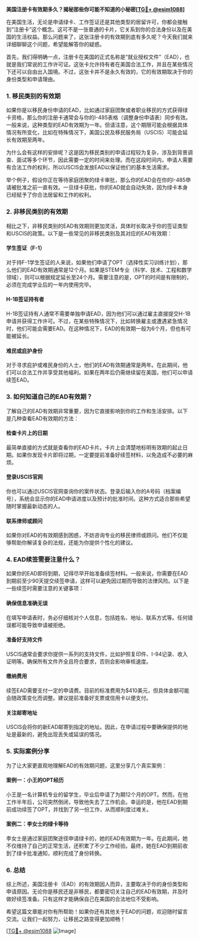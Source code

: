 **美国注册卡有效期多久？揭秘那些你可能不知道的小秘密[[TG💪+ @esim1088](https://t.me/s/esim1088)]**

在美国生活，无论是申请绿卡、工作签证还是其他类型的居留许可，你都会接触到“注册卡”这个概念。这可不是一张普通的卡片，它关系到你的合法身份以及在美国的生活权益。那么问题来了，这张注册卡的有效期到底有多久呢？今天我们就来详细聊聊这个问题，希望能解答你的疑惑。

首先，我们得明确一点，注册卡在美国的正式名称是“就业授权文件”（EAD），也就是我们常说的工作许可证。这张卡允许持有者在美国合法工作，并且在某些情况下还可以自由出入国境。不过，这张卡并不是永久有效的，它的有效期取决于你的身份类型和申请理由。

### **1. 移民类别的有效期**
如果你是以移民身份申请的EAD，比如通过家庭团聚或者职业移民的方式获得绿卡资格，那么你的注册卡通常会与你的I-485表格（调整身份申请表）同步有效。一般来说，这种类型的EAD有效期为一年。但请注意，这个期限可能会根据具体情况有所变化，比如在特殊情况下，美国公民及移民服务局（USCIS）可能会延长有效期至两年。

为什么会有这样的安排呢？这是因为移民类别的申请过程较为复杂，涉及到背景调查、面试等多个环节，因此需要一定的时间来处理。而在这段时间内，申请人需要有合法工作的权利，所以USCIS会发放EAD以保证他们的基本生活需求。

举个例子，假设你正在等待家庭团聚的绿卡审批，那么你的EAD会在你的I-485申请被批准之前一直有效。一旦绿卡获批，你的EAD就会自动失效，因为绿卡本身已经赋予了你合法居留和工作的权利。

### **2. 非移民类别的有效期**
相比之下，非移民类别的EAD有效期则更加灵活，具体时长取决于你的签证类型和USCIS的政策。以下是一些常见的非移民类别及其对应的EAD有效期：

#### **学生签证（F-1）**
对于持F-1学生签证的人来说，如果他们申请了OPT（选择性实习训练计划），那么他们的EAD有效期通常是12个月。如果是STEM专业（科学、技术、工程和数学领域），则可以根据规定延长至24个月。需要注意的是，OPT的时间是有限制的，必须在完成学业后的一年内使用完毕。

#### **H-1B签证持有者**
H-1B签证持有人通常不需要单独申请EAD，因为他们可以通过雇主直接提交H-1B申请并获得工作许可。不过，在某些特殊情况下，比如转换雇主或遭遇紧急情况时，他们可能会需要EAD。在这种情况下，EAD的有效期一般为6个月，但也有可能被延长。

#### **难民或庇护身份**
对于寻求庇护或难民身份的人士，他们的EAD有效期通常是两年。在此期间，他们可以合法工作并享受其他福利。如果在两年后仍需继续留在美国，他们可以申请续签EAD。

### **3. 如何知道自己的EAD有效期？**
了解自己的EAD有效期非常重要，因为它直接影响到你的工作和生活安排。以下是几种查看EAD有效期的方法：

#### **检查卡片上的日期**
最简单直接的方式就是查看你的EAD卡片。卡片上会清楚地标明有效期的起止日期。如果你发现卡片即将过期，一定要提前准备好续签材料，以免造成不必要的麻烦。

#### **登录USCIS官网**
你也可以通过USCIS官网查询你的案件状态。登录后输入你的A号码（档案编号），系统会显示你的EAD申请进度以及预计的批准时间。这种方式适合那些希望随时掌握最新动态的人。

#### **联系律师或顾问**
如果你对EAD的有效期感到困惑，不妨咨询专业的移民律师或顾问。他们不仅能够帮助你解读复杂的法规，还能为你提供个性化的建议。

### **4. EAD续签需要注意什么？**
如果你的EAD即将到期，记得尽早开始准备续签材料。一般来说，你需要在EAD到期前至少90天提交续签申请，这样可以避免因过期而导致的法律风险。以下是一些续签时需要注意的关键事项：

#### **确保信息准确无误**
在填写申请表时，务必仔细核对个人信息，包括姓名、地址、联系方式等。任何错误都可能导致申请被拒绝。

#### **准备好支持文件**
USCIS通常会要求你提供一系列的支持文件，比如护照复印件、I-94记录、收入证明等。确保所有文件齐全且符合要求，否则会影响审核速度。

#### **缴纳费用**
续签EAD需要支付一定的申请费。目前的标准费用为$410美元，但具体金额可能会随政策变化而调整。建议提前准备好支票或信用卡以便支付。

#### **关注邮寄地址**
USCIS会将你的新EAD邮寄到指定的地址。因此，在申请过程中要确保提供的地址是最新的，避免出现丢失或延误的情况。

### **5. 实际案例分享**
为了让大家更直观地理解EAD的有效期问题，这里分享几个真实案例：

#### **案例一：小王的OPT经历**
小王是一名计算机专业的留学生，毕业后申请了为期12个月的OPT。然而，在他工作半年后，公司突然倒闭，导致他失去了工作机会。幸运的是，他在EAD到期前成功续签了OPT，并找到了另一份工作，从而顺利度过难关。

#### **案例二：李女士的绿卡等待**
李女士是通过家庭团聚途径申请绿卡的，她的EAD有效期为一年。在此期间，她不仅维持了自己的正常生活，还积累了不少工作经验。最终，她在EAD到期前收到了绿卡批准通知，顺利完成了身份转换。

### **6. 总结**
综上所述，美国注册卡（EAD）的有效期因人而异，主要取决于你的身份类型和申请原因。无论你是移民还是非移民，都要密切关注自己的EAD有效期，并及时做好续签准备。只有这样才能确保自己在美国的合法地位不受影响。

希望这篇文章能对你有所帮助！如果你还有其他关于EAD的问题，欢迎随时留言交流。让我们一起努力，让移民之路变得更加顺畅！

[[TG💪+ @esim1088](https://t.me/s/esim1088) ![Image](https://i.postimg.cc/4NQfJmqS/Snipaste-2025-05-13-00-14-12.png)]